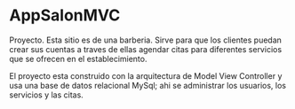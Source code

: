 # AppSalonMVC

Proyecto.
Esta sitio es de una barberia. Sirve para que los clientes puedan crear sus cuentas a traves de ellas agendar citas para diferentes servicios que se
ofrecen en el establecimiento.

El proyecto esta construido con la arquitectura de Model View Controller y usa una base de datos relacional MySql; ahi se administrar los usuarios,
los servicios y las citas.
